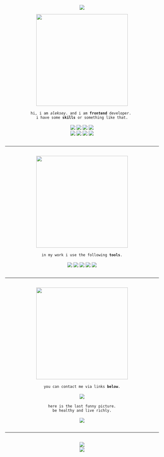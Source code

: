 <!--GREETINGSTITLE / WEBSITE: https://github.com/denvercoder1/readme-typing-svg -->
<p align="center">
<img src="https://readme-typing-svg.herokuapp.com?font=Orbitron&size=40&duration=3000&pause=1000&color=38BDAE&center=true&width=440&height=60&lines=%F0%9F%86%89%F0%9F%85%B3%F0%9F%85%B0%F0%9F%86%81%F0%9F%85%BE%F0%9F%86%85%F0%9F%85%B0">
<!--GREETINGS AND STACK-->
<p align="center">
<div align="center">
  <img width="300" src="https://i.pinimg.com/originals/6d/c3/c9/6dc3c92e997cede11a4e090abe82834c.gif" />
</div>

<br>

<div align="center">
  <code>hi, i am <i>aleksey</i>. and i am <strong>frontend</strong> developer. </code>
  <br>
  <code>i have some <strong>skills</strong> or something like that.</code>
</div>

<br>
<div align="center">
  <img src="https://img.shields.io/badge/javascript-%23323330.svg?style=for-the-badge&logo=javascript&logoColor=%23F7DF1E" />
  <img src="https://img.shields.io/badge/typescript-%23007ACC.svg?style=for-the-badge&logo=typescript&logoColor=white" />
  <img src="https://img.shields.io/badge/HTML5-red?style=for-the-badge&logo=html5&logoColor=white" />
  <img src="https://img.shields.io/badge/CSS3-blue?style=for-the-badge&logo=css3&logoColor=white" />
</div>

<div align="center">
  <img src="https://img.shields.io/badge/Next.js-black?style=for-the-badge&logo=next.js&logoColor=white" />  
  <img src="https://img.shields.io/badge/react-%2320232a.svg?style=for-the-badge&logo=react&logoColor=%2361DAFB" />
  <img src="https://img.shields.io/badge/Redux-%23764abc?style=for-the-badge&logo=redux&logoColor=white" />
  <img src="https://img.shields.io/badge/Tailwind%20CSS-%2338b2ac?style=for-the-badge&logo=tailwind-css&logoColor=white" />
</div>

<br>
<hr>
<br>
<!--GREETINGS AND STACK-->
<!--TOOLS-->
<div align="center">
<!--   <img width="300" src="https://64.media.tumblr.com/tumblr_ma628ixyc21raym3wo1_r1_500.gif" /> -->
  <img width="300" src="https://i.pinimg.com/originals/e9/a1/55/e9a155eea99674416efe2033e40eb3f2.gif" />
</div>

<br>

<div align="center">
  <code>in my work i use the following <strong>tools</strong>.</code>
</div>

<br>

<div align="center">
  <img src="https://img.shields.io/badge/Ubuntu-%23e95420?style=for-the-badge&logo=ubuntu&logoColor=white" />
  <img src="https://custom-icon-badges.demolab.com/badge/Windows-%230078d6?style=for-the-badge&logo=windows11&logoColor=white" />
  <img src="https://img.shields.io/badge/MacOS-%23000?style=for-the-badge&logo=apple&logoColor=white" />
  <img src="https://custom-icon-badges.demolab.com/badge/VSCode-%230078d7?style=for-the-badge&logo=vsc&logoColor=white" />
  <img src="https://img.shields.io/badge/WebStorm-%23000?style=for-the-badge&logo=webstorm&logoColor=white" />
</div>

<br>
<hr>
<br>
<!--TOOLS-->
<!--ADD-->
<div align="center">
<!--   <img width="300" src="https://i.pinimg.com/originals/62/de/27/62de273945962e854a140f01bf23102a.gif" /> -->
  <img width="300" src="https://i.pinimg.com/originals/38/91/ef/3891ef0da706ee1a2ca1a888f41e9f32.gif" />
</div>

<br>

<div align="center">
  <code>you can contact me via links <strong>below</strong>.</code>
</div>

<br>

<div align="center">
  <a href="https://t.me/RaYkeSS"><img src="https://img.shields.io/badge/telegram-blue?style=for-the-badge&labelColor=navy&logo=telegram"/></a>
</div>

<br>

<div align="center">
  <code>here is the last funny picture.</code>
  <br>
  <code>be healthy and live richly.</code>
</div>

<br>
<!--ADD-->
<!--ADD-->
<div align="center">
  <img src="https://media.tenor.com/dutdoOw7PjsAAAAj/happy-cat.gif" />
</div>

<br>
<hr>
<br>

<div align="center">
  <img src="https://github-readme-stats.vercel.app/api?username=RaYkeSS&show_icons=true&theme=tokyonight" />
  <br>
  <img src="https://github-readme-stats.vercel.app/api/top-langs/?username=RaYkeSS&layout=compact&theme=tokyonight">
</div>
<!--ADD-->
